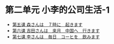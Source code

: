 # 第二单元 小李的公司生活-1
* [第五课 森さんは　７時に　起きます](第五课.md)
* [第六课 吉田さんは　来月　中国へ　行きます](第六课.md)
* [第七课 李さんは　毎日　コーヒを　飲みます](第七课.md)